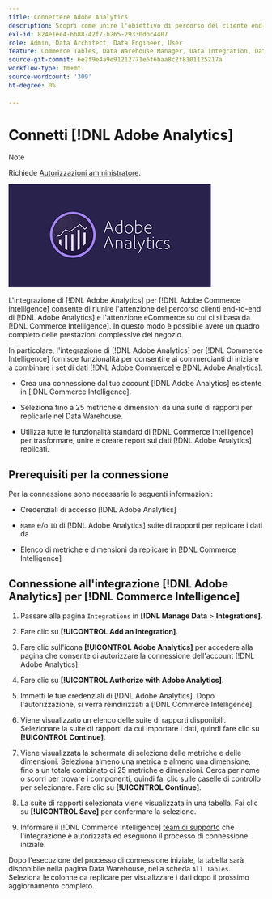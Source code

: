 ```yaml
---
title: Connettere Adobe Analytics
description: Scopri come unire l'obiettivo di percorso del cliente end-to-end di  [!DNL Adobe Analytics]  e l'obiettivo di e-commerce su cui fai affidamento [!DNL Commerce Intelligence].
exl-id: 824e1ee4-6b88-42f7-b265-29330dbc4407
role: Admin, Data Architect, Data Engineer, User
feature: Commerce Tables, Data Warehouse Manager, Data Integration, Data Import/Export
source-git-commit: 6e2f9e4a9e91212771e6f6baa8c2f8101125217a
workflow-type: tm+mt
source-wordcount: '309'
ht-degree: 0%

---
```


# Connetti [!DNL Adobe Analytics]

>[!NOTE]
>
>Richiede [Autorizzazioni amministratore](../../../administrator/user-management/user-management.md).

![](../../../assets/adobe-analytic-slogo.png)

L&#39;integrazione di [!DNL Adobe Analytics] per [!DNL Adobe Commerce Intelligence] consente di riunire l&#39;attenzione del percorso clienti end-to-end di [!DNL Adobe Analytics] e l&#39;attenzione eCommerce su cui ci si basa da [!DNL Commerce Intelligence]. In questo modo è possibile avere un quadro completo delle prestazioni complessive del negozio.

In particolare, l&#39;integrazione di [!DNL Adobe Analytics] per [!DNL Commerce Intelligence] fornisce funzionalità per consentire ai commercianti di iniziare a combinare i set di dati [!DNL Adobe Commerce] e [!DNL Adobe Analytics].

- Crea una connessione dal tuo account [!DNL Adobe Analytics] esistente in [!DNL Commerce Intelligence].

- Seleziona fino a 25 metriche e dimensioni da una suite di rapporti per replicarle nel Data Warehouse.

- Utilizza tutte le funzionalità standard di [!DNL Commerce Intelligence] per trasformare, unire e creare report sui dati [!DNL Adobe Analytics] replicati.

## Prerequisiti per la connessione

Per la connessione sono necessarie le seguenti informazioni:

- Credenziali di accesso [!DNL Adobe Analytics]

- `Name` e/o `ID` di [!DNL Adobe Analytics] suite di rapporti per replicare i dati da

- Elenco di metriche e dimensioni da replicare in [!DNL Commerce Intelligence]

## Connessione all&#39;integrazione [!DNL Adobe Analytics] per [!DNL Commerce Intelligence]

1. Passare alla pagina `Integrations` in **[!DNL Manage Data** > **Integrations]**.

1. Fare clic su **[!UICONTROL Add an Integration]**.

1. Fare clic sull&#39;icona **[!UICONTROL Adobe Analytics]** per accedere alla pagina che consente di autorizzare la connessione dell&#39;account [!DNL Adobe Analytics].

1. Fare clic su **[!UICONTROL Authorize with Adobe Analytics]**.

1. Immetti le tue credenziali di [!DNL Adobe Analytics]. Dopo l&#39;autorizzazione, si verrà reindirizzati a [!DNL Commerce Intelligence].

1. Viene visualizzato un elenco delle suite di rapporti disponibili. Selezionare la suite di rapporti da cui importare i dati, quindi fare clic su **[!UICONTROL Continue]**.

1. Viene visualizzata la schermata di selezione delle metriche e delle dimensioni. Seleziona almeno una metrica e almeno una dimensione, fino a un totale combinato di 25 metriche e dimensioni. Cerca per nome o scorri per trovare i componenti, quindi fai clic sulle caselle di controllo per selezionare. Fare clic su **[!UICONTROL Continue]**.

1. La suite di rapporti selezionata viene visualizzata in una tabella. Fai clic su **[!UICONTROL Save]** per confermare la selezione.

1. Informare il [!DNL Commerce Intelligence] [team di supporto](https://experienceleague.adobe.com/docs/commerce-knowledge-base/kb/troubleshooting/miscellaneous/mbi-service-policies.html?lang=it) che l&#39;integrazione è autorizzata ed eseguono il processo di connessione iniziale.

Dopo l&#39;esecuzione del processo di connessione iniziale, la tabella sarà disponibile nella pagina Data Warehouse, nella scheda `All Tables`. Seleziona le colonne da replicare per visualizzare i dati dopo il prossimo aggiornamento completo.
